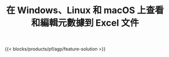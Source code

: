 ﻿---
title: 在 Windows、Linux 和 macOS 上查看和編輯元數據到 Excel 文件 
url: /zh-hant/metadata
description: 免費應用程序和 API 來操作 XLS 和 XLSX 文件的文檔屬性
---
{{< blocks/products/pf/agp/feature-solution >}} 

